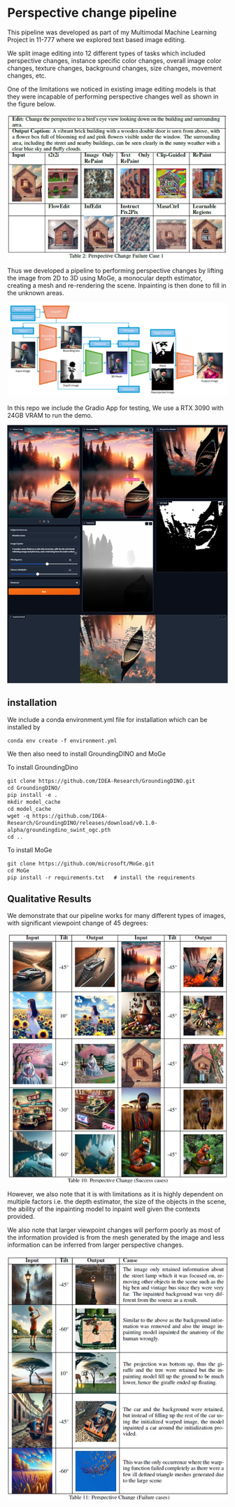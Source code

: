 # Perspective change pipeline

This pipeline was developed as part of my Multimodal Machine Learning Project in 11-777 where we explored text based image editing. 

We split image editing into 12 different types of tasks which included perspective changes, instance specific color changes, overall image color changes, texture changes, background changes, size changes, movement changes, etc.

One of the limitations we noticed in existing image editing models is that they were incapable of performing perspective changes well as shown in the figure below.

![Perspective failure](media/Perspective_Failure.jpg "Images generated by existing models")

Thus we developed a pipeline to performing perspective changes by lifting the image from 2D to 3D using MoGe, a monocular depth estimator, creating a mesh and re-rendering the scene. Inpainting is then done to fill in the unknown areas.

![Perspective approach](media/Perspective_Approach.png "Our Approach")

In this repo we include the Gradio App for testing, We use a RTX 3090 with 24GB VRAM to run the demo. 

![Gradio](media/Gradio.jpg "Screenshot of Gradio")


## installation

We include a conda environment.yml file for installation which can be installed by 
```
conda env create -f environment.yml
```

We then also need to install GroundingDINO and MoGe

To install GroundingDino
```
git clone https://github.com/IDEA-Research/GroundingDINO.git
cd GroundingDINO/
pip install -e .
mkdir model_cache
cd model_cache
wget -q https://github.com/IDEA-Research/GroundingDINO/releases/download/v0.1.0-alpha/groundingdino_swint_ogc.pth
cd ..
```

To install MoGe
```
git clone https://github.com/microsoft/MoGe.git
cd MoGe
pip install -r requirements.txt   # install the requirements
```

## Qualitative Results

We demonstrate that our pipeline works for many different types of images, with significant viewpoint change of 45 degrees:


![Success Cases](media/Success_Cases.jpg "Success Cases")

However, we also note that it is with limitations as it is highly dependent on multiple factors i.e. the depth estimator, the size of the objects in the scene, the ability of the inpainting model to inpaint well given the contexts provided.

We also note that larger viewpoint changes will perform poorly as most of the information provided is from the mesh generated by the image and less information can be inferred from larger perspective changes.


![Failure Cases](media/Failure_Cases.jpg "Failure Cases")